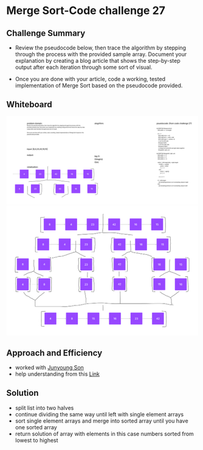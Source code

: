 # Merge Sort-Code challenge 27

## Challenge Summary

- Review the pseudocode below, then trace the algorithm by stepping through the process with the provided sample array. Document your explanation by creating a blog article that shows the step-by-step output after each iteration through some sort of visual.

- Once you are done with your article, code a working, tested implementation of Merge Sort based on the pseudocode provided.

## Whiteboard

![Whiteboard](/assets/whiteboard27.png)
![diagram](/assets/CC27-diagram.png)

## Approach and Efficiency

- worked with [Junyoung Son](https://github.com/Junyoungson808)
- help understanding from this [Link](https://stackabuse.com/merge-sort-in-javascript/)

## Solution

- split list into two halves
- continue dividing the same way until left with single element arrays
- sort single element arrays and merge into sorted array until you have one sorted array
- return solution of array with elements in this case numbers sorted from lowest to highest
